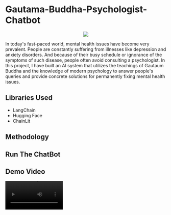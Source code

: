 # Gautama-Buddha-Psychologist-Chatbot
<p align="center">
<img src="https://e0.pxfuel.com/wallpapers/344/189/desktop-wallpaper-buddha-anime-buddhist-art.jpg">
</p>
<p>In today's fast-paced world, mental health issues have become very prevalent. People are constantly suffering from illnesses like depression and anxiety disorders. And because of their busy schedule or ignorance of the symptoms of such disease, people often avoid consulting a psychologist. In this project, I have built an AI system that utilizes the teachings of Gautaum Buddha and the knowledge of modern psychology to answer people's queries and provide concrete solutions for permanently fixing mental health issues. </p>
<h2>Libraries Used</h2>
<ul>
  <li>LangChain</li>
  <li>Hugging Face</li>
  <li>ChainLit</li>
</ul>
<h2>Methodology</h2>
<h2>Run The ChatBot</h2>
<h2>Demo Video</h2>
<video src='https://drive.google.com/file/d/1M4XW276R5MNrHH2aPqiy4GeC3V9h64ny/view' width=180/>
<iframe src="https://drive.google.com/file/d/1M4XW276R5MNrHH2aPqiy4GeC3V9h64ny/view?usp=sharing" ></iframe>

<h2>Question Answered</h2>



<h2>Question Answered</h2>
<h2>Memory</h2>
<h2>Conclusion</h2>



